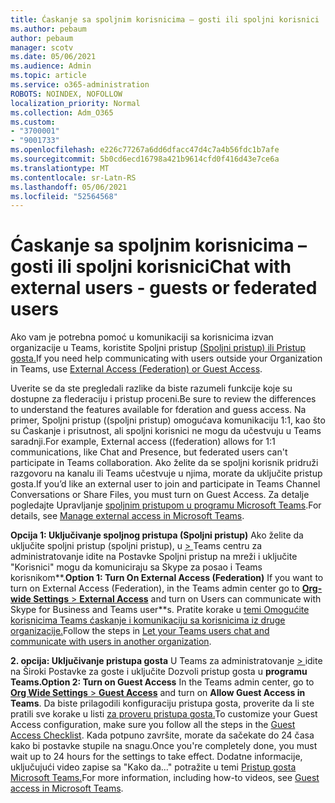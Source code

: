 ```yaml
---
title: Ćaskanje sa spoljnim korisnicima – gosti ili spoljni korisnici
ms.author: pebaum
author: pebaum
manager: scotv
ms.date: 05/06/2021
ms.audience: Admin
ms.topic: article
ms.service: o365-administration
ROBOTS: NOINDEX, NOFOLLOW
localization_priority: Normal
ms.collection: Adm_O365
ms.custom:
- "3700001"
- "9001733"
ms.openlocfilehash: e226c77267a6dd6dfacc47d4c7a4b56fdc1b7afe
ms.sourcegitcommit: 5b0cd6ecd16798a421b9614cfd0f416d43e7ce6a
ms.translationtype: MT
ms.contentlocale: sr-Latn-RS
ms.lasthandoff: 05/06/2021
ms.locfileid: "52564568"
---
```

# <a name="chat-with-external-users---guests-or-federated-users"></a><span data-ttu-id="86bab-102">Ćaskanje sa spoljnim korisnicima – gosti ili spoljni korisnici</span><span class="sxs-lookup"><span data-stu-id="86bab-102">Chat with external users - guests or federated users</span></span>

<span data-ttu-id="86bab-103">Ako vam je potrebna pomoć u komunikaciji sa korisnicima izvan organizacije u Teams, koristite Spoljni pristup [(Spoljni pristup) ili Pristup gosta.](https://docs.microsoft.com/microsoftteams/manage-external-access#external-access-vs-guest-access)</span><span class="sxs-lookup"><span data-stu-id="86bab-103">If you need help communicating with users outside your Organization in Teams, use [External Access (Federation) or Guest Access](https://docs.microsoft.com/microsoftteams/manage-external-access#external-access-vs-guest-access).</span></span>

<span data-ttu-id="86bab-104">Uverite se da ste pregledali razlike da biste razumeli funkcije koje su dostupne za flederaciju i pristup proceni.</span><span class="sxs-lookup"><span data-stu-id="86bab-104">Be sure to review the differences to understand the features available for fderation and guess access.</span></span> <span data-ttu-id="86bab-105">Na primer, Spoljni pristup ((spoljni pristup) omogućava komunikaciju 1:1, kao što su Ćaskanje i prisutnost, ali spoljni korisnici ne mogu da učestvuju u Teams saradnji.</span><span class="sxs-lookup"><span data-stu-id="86bab-105">For example, External access ((federation) allows for 1:1 communications, like Chat and Presence, but federated users can't participate in Teams collaboration.</span></span> <span data-ttu-id="86bab-106">Ako želite da se spoljni korisnik pridruži razgovoru na kanalu ili Teams učestvuje u njima, morate da uključite pristup gosta.</span><span class="sxs-lookup"><span data-stu-id="86bab-106">If you’d like an external user to join and participate in Teams Channel Conversations or Share Files, you must turn on Guest Access.</span></span> <span data-ttu-id="86bab-107">Za detalje pogledajte Upravljanje [spoljnim pristupom u programu Microsoft Teams](https://docs.microsoft.com/microsoftteams/manage-external-access#external-access-vs-guest-access).</span><span class="sxs-lookup"><span data-stu-id="86bab-107">For details, see [Manage external access in Microsoft Teams](https://docs.microsoft.com/microsoftteams/manage-external-access#external-access-vs-guest-access).</span></span>

<span data-ttu-id="86bab-108">**Opcija 1: Uključivanje spoljnog pristupa (Spoljni pristup)** Ako želite da uključite spoljni pristup (spoljni pristup), u [   > ](https://admin.teams.microsoft.com/company-wide-settings/external-communications) Teams centru za administratovanje idite na Postavke Spoljni pristup na mreži i uključite "Korisnici" mogu da komuniciraju sa Skype za posao i Teams korisnikom\*\*.</span><span class="sxs-lookup"><span data-stu-id="86bab-108">**Option 1: Turn On External Access (Federation)** If you want to turn on External Access (Federation), in the Teams admin center go to [**Org-wide Settings** > **External Access**](https://admin.teams.microsoft.com/company-wide-settings/external-communications) and turn on Users can communicate with Skype for Business and Teams user\*\*s.</span></span> <span data-ttu-id="86bab-109">Pratite korake u [temi Omogućite korisnicima Teams ćaskanje i komunikaciju sa korisnicima iz druge organizacije.](https://docs.microsoft.com/microsoftteams/manage-external-access#let-your-teams-users-chat-and-communicate-with-users-in-another-organization)</span><span class="sxs-lookup"><span data-stu-id="86bab-109">Follow the steps in [Let your Teams users chat and communicate with users in another organization](https://docs.microsoft.com/microsoftteams/manage-external-access#let-your-teams-users-chat-and-communicate-with-users-in-another-organization).</span></span>

<span data-ttu-id="86bab-110">**2. opcija: Uključivanje pristupa gosta** U Teams za administratovanje [   > ](https://admin.teams.microsoft.com/company-wide-settings/guest-configuration) idite na Široki Postavke za goste i uključite Dozvoli pristup gosta u **programu Teams.**</span><span class="sxs-lookup"><span data-stu-id="86bab-110">**Option 2: Turn on Guest Access** In the Teams admin center, go to [**Org Wide Settings** > **Guest Access**](https://admin.teams.microsoft.com/company-wide-settings/guest-configuration) and turn on **Allow Guest Access in Teams**.</span></span> <span data-ttu-id="86bab-111">Da biste prilagodili konfiguraciju pristupa gosta, proverite da li ste pratili sve korake u listi [za proveru pristupa gosta.](https://docs.microsoft.com/microsoftteams/guest-access-checklist)</span><span class="sxs-lookup"><span data-stu-id="86bab-111">To customize your Guest Access configuration, make sure you follow all the steps in the [Guest Access Checklist](https://docs.microsoft.com/microsoftteams/guest-access-checklist).</span></span> <span data-ttu-id="86bab-112">Kada potpuno završite, morate da sačekate do 24 časa kako bi postavke stupile na snagu.</span><span class="sxs-lookup"><span data-stu-id="86bab-112">Once you're completely done, you must wait up to 24 hours for the settings to take effect.</span></span> <span data-ttu-id="86bab-113">Dodatne informacije, uključujući video zapise sa "Kako da..." potražite u temi [Pristup gosta Microsoft Teams.](https://docs.microsoft.com/microsoftteams/guest-access)</span><span class="sxs-lookup"><span data-stu-id="86bab-113">For more information, including how-to videos, see [Guest access in Microsoft Teams](https://docs.microsoft.com/microsoftteams/guest-access).</span></span>